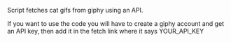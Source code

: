 Script fetches cat gifs from giphy using an API.

If you want to use the code you will have to create a giphy account and get an API key, then add it in the fetch link where it says YOUR_API_KEY
